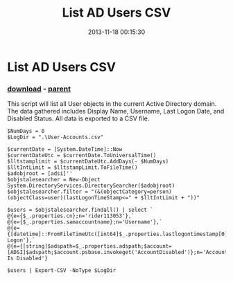 ﻿---
pid:            4617
poster:         rider113053gmai
title:          List AD Users CSV
date:           2013-11-18 00:15:30
format:         posh
parent:         4598
parent:         4598

---

# List AD Users CSV

### [download](4617.ps1) - [parent](4598.md)

This script will list all User objects in the current Active Directory domain. The data gathered includes Display Name, Username, Last Logon Date, and Disabled Status. All data is exported to a CSV file.

```posh
$NumDays = 0
$LogDir = ".\User-Accounts.csv"

$currentDate = [System.DateTime]::Now
$currentDateUtc = $currentDate.ToUniversalTime()
$lltstamplimit = $currentDateUtc.AddDays(- $NumDays)
$lltIntLimit = $lltstampLimit.ToFileTime()
$adobjroot = [adsi]''
$objstalesearcher = New-Object System.DirectoryServices.DirectorySearcher($adobjroot)
$objstalesearcher.filter = "(&(objectCategory=person)(objectClass=user)(lastLogonTimeStamp<=" + $lltIntLimit + "))"

$users = $objstalesearcher.findall() | select `
@{e={$_.properties.cn};n='rider113053'},`
@{e={$_.properties.samaccountname};n='Username'},`
@{e={[datetime]::FromFileTimeUtc([int64]$_.properties.lastlogontimestamp[0])};n='Last Logon'},`
@{e={[string]$adspath=$_.properties.adspath;$account=[ADSI]$adspath;$account.psbase.invokeget('AccountDisabled')};n='Account Is Disabled'}

$users | Export-CSV -NoType $LogDir
```

